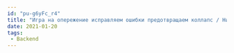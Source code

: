```yaml
---
id: "pu-g6yFc_r4"
title: "Игра на опережение исправляем ошибки предотвращаем коллапс / Никита Рыбалов - PHP Fest 2020"
date: 2021-01-20
tags:
 - Backend
---
```

